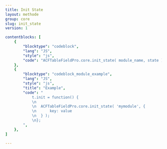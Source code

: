 ```yaml
---
title: Init State
layout: methode
group: core
slug: init_state
version: 1

contentblocks: [
	{
		"blocktype": "codeblock",
		"lang": "JS",
		"style": "js",
		"code": "ACFTableFieldPro.core.init_state( module_name, state );",
	},
	{
		"blocktype": "codeblock_module_example",
		"lang": "JS",
		"style": "js",
		"title": "Example",
		"code": "
			t.init = function() {
			\n
			\n	ACFTableFieldPro.core.init_state( 'mymodule', {
			\n		key: value
			\n	} );
			\n};
		",
	},
]

---
```

